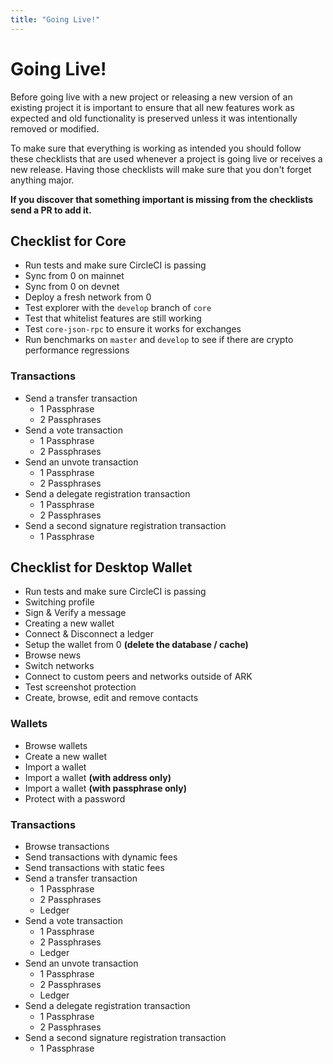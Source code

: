 ```yaml
---
title: "Going Live!"
---
```


# Going Live!

Before going live with a new project or releasing a new version of an existing project it is important to ensure that all new features work as expected and old functionality is preserved unless it was intentionally removed or modified.

To make sure that everything is working as intended you should follow these checklists that are used whenever a project is going live or receives a new release. Having those checklists will make sure that you don't forget anything major.

**If you discover that something important is missing from the checklists send a PR to add it.**

## Checklist for Core

- Run tests and make sure CircleCI is passing
- Sync from 0 on mainnet
- Sync from 0 on devnet
- Deploy a fresh network from 0
- Test explorer with the `develop` branch of `core`
- Test that whitelist features are still working
- Test `core-json-rpc` to ensure it works for exchanges
- Run benchmarks on `master` and `develop` to see if there are crypto performance regressions

### Transactions

- Send a transfer transaction
  - 1 Passphrase
  - 2 Passphrases
- Send a vote transaction
  - 1 Passphrase
  - 2 Passphrases
- Send an unvote transaction
  - 1 Passphrase
  - 2 Passphrases
- Send a delegate registration transaction
  - 1 Passphrase
  - 2 Passphrases
- Send a second signature registration transaction
  - 1 Passphrase

## Checklist for Desktop Wallet

- Run tests and make sure CircleCI is passing
- Switching profile
- Sign & Verify a message
- Creating a new wallet
- Connect & Disconnect a ledger
- Setup the wallet from 0 **(delete the database / cache)**
- Browse news
- Switch networks
- Connect to custom peers and networks outside of ARK
- Test screenshot protection
- Create, browse, edit and remove contacts

### Wallets

- Browse wallets
- Create a new wallet
- Import a wallet
- Import a wallet **(with address only)**
- Import a wallet **(with passphrase only)**
- Protect with a password

### Transactions

- Browse transactions
- Send transactions with dynamic fees
- Send transactions with static fees
- Send a transfer transaction
  - 1 Passphrase
  - 2 Passphrases
  - Ledger
- Send a vote transaction
  - 1 Passphrase
  - 2 Passphrases
  - Ledger
- Send an unvote transaction
  - 1 Passphrase
  - 2 Passphrases
  - Ledger
- Send a delegate registration transaction
  - 1 Passphrase
  - 2 Passphrases
- Send a second signature registration transaction
  - 1 Passphrase
